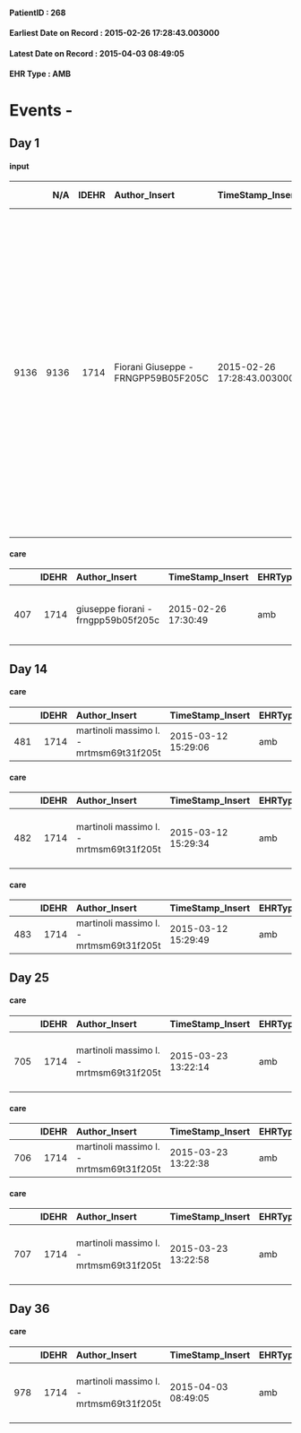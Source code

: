 
#### PatientID : 268
#### Earliest Date on Record : 2015-02-26 17:28:43.003000
#### Latest Date on Record : 2015-04-03 08:49:05
#### EHR Type : AMB

# Events - 

## Day 1

#### input
|      |    N/A |   IDEHR | Author_Insert                       | TimeStamp_Insert           | EHRType   |   PatientID |   IDDigitalSignDocument | persone_vicine   |   Unnamed: 0_x.1 |   IDANAMNESI_SOCIALE | Patient   | FamigliaAltro   | Paziente_T   | FamigliaAltro_T   |   Non_Rilevabile_x.1 | Note_Non_Rilevabile_x.1   | opt_Problemi   | Note_I                                                                                                                                                                                                                                                                                      | chk_contr_sintomi   | opt_paziente_a   | opt_famiglia_a   | opt_adeguatezza   | opt_paziente_solo   | ds_note_con                                                                                                                                                                                                                                                                                                                                    | opt_presente_assente   | Caregiver_principale   | opt_necessario   | opt_risorse_ec   | opt_paziente_psi   | opt_Ins_vol   | opt_inv_civile   |   invalidita_perc | Needs     | opt_famiglia_psi   |
|-----:|-------:|--------:|:------------------------------------|:---------------------------|:----------|------------:|------------------------:|:-----------------|-----------------:|---------------------:|:----------|:----------------|:-------------|:------------------|---------------------:|:--------------------------|:---------------|:--------------------------------------------------------------------------------------------------------------------------------------------------------------------------------------------------------------------------------------------------------------------------------------------|:--------------------|:-----------------|:-----------------|:------------------|:--------------------|:-----------------------------------------------------------------------------------------------------------------------------------------------------------------------------------------------------------------------------------------------------------------------------------------------------------------------------------------------|:-----------------------|:-----------------------|:-----------------|:-----------------|:-------------------|:--------------|:-----------------|------------------:|:----------|:-------------------|
| 9136 |   9136 |    1714 | Fiorani Giuseppe - FRNGPP59B05F205C | 2015-02-26 17:28:43.003000 | AMB       |         268 |                   24734 | N/A              |              503 |                  326 | Si#1      | Si#1            | No#0         | Si#1              |                    0 | NR                        | No#0           | Pz informata della malattia oncologica e della progressione ma,secondo la figlia,ignara della terminalit√†. La figlia √® stata informata dai sanitari ospedalieri dell'importante progressione epatica e della sospensione dei trattamenti sistemici,con indicazione a sole cure palliative | controllo sintomi#0 | Indefinite#2     | Indefinite#2     | Si#1              | Si#1                | La pz vive da sola. La figlia unica Sabrina di aa 48,lavora a Milano e vive a Vidigulfo in provincia di Pavia. Dopo la dimissione ospedaliera, prevista nei primi giorni della prossima settimana, verr√† assistita da due sorelle, Anna e Ileana, che vivono in Sardegna, ma che si trasferiranno presso l'abitazione della pz per assisterla | Presente#1             | daughter               | No#0             | Da valutare#2    | No#0               | No#0          | Si#1             |               100 | Clinici#0 | No#0               |

#### care
|     |   IDEHR | Author_Insert                       | TimeStamp_Insert    | EHRType   |   PatientID |   IDGESTIONE_AUSILI |   ds_ncons |   opt_annulla_consegna | dt_Ric_consegna     | dt_ric_cons_forn    | opt_ausilio                          |
|----:|--------:|:------------------------------------|:--------------------|:----------|------------:|--------------------:|-----------:|-----------------------:|:--------------------|:--------------------|:-------------------------------------|
| 407 |    1714 | giuseppe fiorani - frngpp59b05f205c | 2015-02-26 17:30:49 | amb       |         268 |                 249 |      24719 |                      0 | 2015-02-25 00:00:00 | 2015-02-25 00:00:00 | 2 tips walker 2 wheels (walker) # 10 |


## Day 14

#### care
|     |   IDEHR | Author_Insert                           | TimeStamp_Insert    | EHRType   |   PatientID |   IDGESTIONE_AUSILI |   ds_ncons |   opt_annulla_consegna | dt_Ric_consegna     | dt_ric_cons_forn    | opt_ausilio            |
|----:|--------:|:----------------------------------------|:--------------------|:----------|------------:|--------------------:|-----------:|-----------------------:|:--------------------|:--------------------|:-----------------------|
| 481 |    1714 | martinoli massimo l. - mrtmsm69t31f205t | 2015-03-12 15:29:06 | amb       |         268 |                 323 |      24813 |                      0 | 2015-03-12 00:00:00 | 2015-03-12 00:00:00 | comfortable chair # 21 |

#### care
|     |   IDEHR | Author_Insert                           | TimeStamp_Insert    | EHRType   |   PatientID |   IDGESTIONE_AUSILI |   ds_ncons |   opt_annulla_consegna | ds_note_x   | dt_Ric_consegna     | dt_ric_cons_forn    | opt_ausilio                             |
|----:|--------:|:----------------------------------------|:--------------------|:----------|------------:|--------------------:|-----------:|-----------------------:|:------------|:--------------------|:--------------------|:----------------------------------------|
| 482 |    1714 | martinoli massimo l. - mrtmsm69t31f205t | 2015-03-12 15:29:34 | amb       |         268 |                 324 |      24813 |                      0 | urgent      | 2015-03-12 00:00:00 | 2015-03-12 00:00:00 | antid air mattress with compressor # 16 |

#### care
|     |   IDEHR | Author_Insert                           | TimeStamp_Insert    | EHRType   |   PatientID |   IDGESTIONE_AUSILI |   ds_ncons |   opt_annulla_consegna | ds_note_x   | dt_Ric_consegna     | dt_ric_cons_forn    | opt_ausilio            |
|----:|--------:|:----------------------------------------|:--------------------|:----------|------------:|--------------------:|-----------:|-----------------------:|:------------|:--------------------|:--------------------|:-----------------------|
| 483 |    1714 | martinoli massimo l. - mrtmsm69t31f205t | 2015-03-12 15:29:49 | amb       |         268 |                 325 |      24813 |                      0 | urgent      | 2015-03-12 00:00:00 | 2015-03-12 00:00:00 | comfortable chair # 21 |


## Day 25

#### care
|     |   IDEHR | Author_Insert                           | TimeStamp_Insert    | EHRType   |   PatientID |   IDGESTIONE_AUSILI |   ds_ncons |   ds_nritiro |   opt_annulla_consegna | ds_note_x   | dt_Ric_consegna     | dt_ric_cons_forn    | dt_ric_ritiro       | dt_ric_ritiro_forn   | opt_ausilio                             |
|----:|--------:|:----------------------------------------|:--------------------|:----------|------------:|--------------------:|-----------:|-------------:|-----------------------:|:------------|:--------------------|:--------------------|:--------------------|:---------------------|:----------------------------------------|
| 705 |    1714 | martinoli massimo l. - mrtmsm69t31f205t | 2015-03-23 13:22:14 | amb       |         268 |                 548 |      24813 |        24886 |                      0 | urgent      | 2015-03-12 00:00:00 | 2015-03-12 00:00:00 | 2015-03-23 00:00:00 | 2015-03-23 00:00:00  | antid air mattress with compressor # 16 |

#### care
|     |   IDEHR | Author_Insert                           | TimeStamp_Insert    | EHRType   |   PatientID |   IDGESTIONE_AUSILI |   ds_ncons |   ds_nritiro |   opt_annulla_consegna | ds_note_x   | dt_Ric_consegna     | dt_ric_cons_forn    | dt_ric_ritiro       | dt_ric_ritiro_forn   | opt_ausilio            |
|----:|--------:|:----------------------------------------|:--------------------|:----------|------------:|--------------------:|-----------:|-------------:|-----------------------:|:------------|:--------------------|:--------------------|:--------------------|:---------------------|:-----------------------|
| 706 |    1714 | martinoli massimo l. - mrtmsm69t31f205t | 2015-03-23 13:22:38 | amb       |         268 |                 549 |      24813 |        24886 |                      0 | urgent      | 2015-03-12 00:00:00 | 2015-03-12 00:00:00 | 2015-03-23 00:00:00 | 2015-03-23 00:00:00  | comfortable chair # 21 |

#### care
|     |   IDEHR | Author_Insert                           | TimeStamp_Insert    | EHRType   |   PatientID |   IDGESTIONE_AUSILI |   ds_ncons |   ds_nritiro |   opt_annulla_consegna | dt_Ric_consegna     | dt_ric_cons_forn    | dt_ric_ritiro       | dt_ric_ritiro_forn   | opt_ausilio                          |
|----:|--------:|:----------------------------------------|:--------------------|:----------|------------:|--------------------:|-----------:|-------------:|-----------------------:|:--------------------|:--------------------|:--------------------|:---------------------|:-------------------------------------|
| 707 |    1714 | martinoli massimo l. - mrtmsm69t31f205t | 2015-03-23 13:22:58 | amb       |         268 |                 550 |      24719 |        24886 |                      0 | 2015-02-25 00:00:00 | 2015-02-25 00:00:00 | 2015-03-23 00:00:00 | 2015-03-23 00:00:00  | 2 tips walker 2 wheels (walker) # 10 |


## Day 36

#### care
|     |   IDEHR | Author_Insert                           | TimeStamp_Insert    | EHRType   |   PatientID |   IDGESTIONE_AUSILI |   ds_ncons |   ds_nbolla | dt_consegna         |   ds_nritiro |   opt_annulla_consegna | dt_Ric_consegna     | dt_ric_cons_forn    | dt_ric_ritiro       | dt_ric_ritiro_forn   | opt_ausilio                          |
|----:|--------:|:----------------------------------------|:--------------------|:----------|------------:|--------------------:|-----------:|------------:|:--------------------|-------------:|-----------------------:|:--------------------|:--------------------|:--------------------|:---------------------|:-------------------------------------|
| 978 |    1714 | martinoli massimo l. - mrtmsm69t31f205t | 2015-04-03 08:49:05 | amb       |         268 |                 821 |      24719 |         195 | 2015-02-26 00:00:00 |        24886 |                      0 | 2015-02-25 00:00:00 | 2015-02-25 00:00:00 | 2015-03-23 00:00:00 | 2015-03-23 00:00:00  | 2 tips walker 2 wheels (walker) # 10 |


